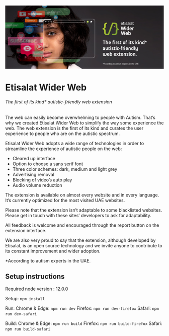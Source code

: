 ![Etisalat Wider Web](https://github.com/Etisalat-Wider-Web/Etisalat-Wider-Web/blob/master/readme.jpg?raw=true)

# Etisalat Wider Web
###### The first of its kind* autistic-friendly web extension

The web can easily become overwhelming to people with Autism. That’s why we created Etisalat Wider Web to simplify the way some experience the web. The web extension is the first of its kind and curates the user experience to people who are on the autistic spectrum.

Etisalat Wider Web adopts a wide range of technologies in order to streamline the experience of autistic people on the web:

* Cleared up interface
* Option to choose a sans serif font
* Three color schemes: dark, medium and light grey
* Advertising removal
* Blocking of video’s auto play
* Audio volume reduction

The extension is available on almost every website and in every language. It’s currently optimized for the most visited UAE websites.

Please note that the extension isn’t adaptable to some blacklisted websites. Please get in touch with these sites’ developers to ask for adaptability.

All feedback is welcome and encouraged through the report button on the extension interface.

We are also very proud to say that the extension, although developed by Etisalat, is an open source technology and we invite anyone to contribute to its constant improvement and wider adoption.

*According to autism experts in the UAE.

## Setup instructions

Required node version : 12.0.0

Setup: `npm install`

Run:
Chrome & Edge: `npm run dev`
Firefox: `npm run dev-firefox`
Safari: `npm run dev-safari`

Build:
Chrome & Edge: `npm run build`
Firefox: `npm run build-firefox`
Safari: `npm run build-safari`
